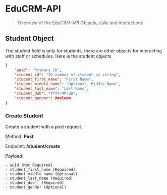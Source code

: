 # EduCRM-API
> Overview of the EduCRM-API Objects, calls and interactions 

## Student Object
The student field is only for students, there are other objects for interacting with staff or schedules.
Here is the student objects
```json
{
    "uuid": "Primary ID",
    "student_id": "ID number of student as string",
    "student_first_name": "First Name",
    "student_middle_name": "Optional, Middle Name",
    "student_last_name": "Last Name",
    "student_dob": "YYYY-MM-DD",
    "student_gender": Boolean
}
```

### Create Student

Create a student with a post request.

Method: **Post**

Endpoint: **/student/create**

Payload:
```
- uuid (Not Required)
- student_first_name (Required)
- student_middle_name (Optional)
- student_last_name (Required)
- student_dob": (Required)
- student_gender (Optional)
```


